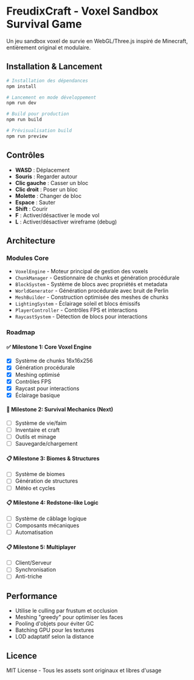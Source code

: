 # FreudixCraft - Voxel Sandbox Survival Game

Un jeu sandbox voxel de survie en WebGL/Three.js inspiré de Minecraft, entièrement original et modulaire.

## Installation & Lancement

```bash
# Installation des dépendances
npm install

# Lancement en mode développement
npm run dev

# Build pour production
npm run build

# Prévisualisation build
npm run preview
```

## Contrôles

- **WASD** : Déplacement
- **Souris** : Regarder autour
- **Clic gauche** : Casser un bloc
- **Clic droit** : Poser un bloc
- **Molette** : Changer de bloc
- **Espace** : Sauter
- **Shift** : Courir
- **F** : Activer/désactiver le mode vol
- **L** : Activer/désactiver wireframe (debug)

## Architecture

### Modules Core
- `VoxelEngine` - Moteur principal de gestion des voxels
- `ChunkManager` - Gestionnaire de chunks et génération procédurale  
- `BlockSystem` - Système de blocs avec propriétés et metadata
- `WorldGenerator` - Génération procédurale avec bruit de Perlin
- `MeshBuilder` - Construction optimisée des meshes de chunks
- `LightingSystem` - Éclairage soleil et blocs émissifs
- `PlayerController` - Contrôles FPS et interactions
- `RaycastSystem` - Détection de blocs pour interactions

### Roadmap

#### ✅ Milestone 1: Core Voxel Engine
- [x] Système de chunks 16x16x256
- [x] Génération procédurale
- [x] Meshing optimisé
- [x] Contrôles FPS
- [x] Raycast pour interactions
- [x] Éclairage basique

#### 🔄 Milestone 2: Survival Mechanics (Next)
- [ ] Système de vie/faim
- [ ] Inventaire et craft
- [ ] Outils et minage
- [ ] Sauvegarde/chargement

#### 📋 Milestone 3: Biomes & Structures
- [ ] Système de biomes
- [ ] Génération de structures
- [ ] Météo et cycles

#### 📋 Milestone 4: Redstone-like Logic
- [ ] Système de câblage logique
- [ ] Composants mécaniques
- [ ] Automatisation

#### 📋 Milestone 5: Multiplayer
- [ ] Client/Serveur
- [ ] Synchronisation
- [ ] Anti-triche

## Performance

- Utilise le culling par frustum et occlusion
- Meshing "greedy" pour optimiser les faces
- Pooling d'objets pour éviter GC
- Batching GPU pour les textures
- LOD adaptatif selon la distance

## Licence

MIT License - Tous les assets sont originaux et libres d'usage